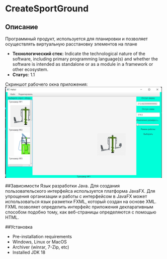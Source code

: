 # CreateSportGround
## Описание
Программный продукт, используется для планировки и позволяет осуществлять виртуальную расстановку элементов на плане
- **Технологический стек:** Indicate the technological nature of the software, including primary programming language(s) and whether the software is intended as standalone or as a module in a framework or other ecosystem.
- **Статус**: 1.1


Скриншот рабочего окна приложения: 
![Image alt](https://github.com/KabaSA618/CreateSportGround/blob/main/img/Screenshot.png)

##Зависимости
Язык разработки Java. 
Для создания пользовательского интерфейса используется платформа JavaFX. 
Для упрощения организации и работы с интерфейсом в JavaFX может использоваться язык разметки FXML, который создан на основе XML. FXML позволяет определить интерфейс приложения декларативным способом подобно тому, как веб-страницы определяются с помощью HTML.

##Установка
- Pre-installation requirements
- Windows, Linux or MacOS
- Archiver (winrar, 7-Zip, etc)
- Installed JDK 18
